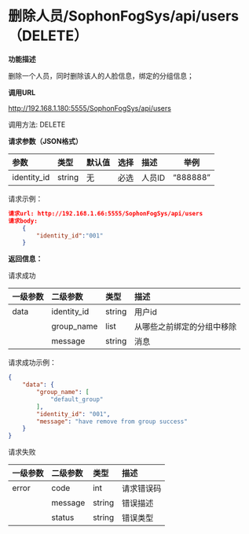 # 删除人员/SophonFogSys/api/users（DELETE）

**功能描述**

删除一个人员，同时删除该人的人脸信息，绑定的分组信息；

**调用URL**

http://192.168.1.180:5555/SophonFogSys/api/users

调用方法: DELETE

**请求参数（JSON格式）**

| 参数        | 类型   |  默认值  | 选择 | 描述   |  举例  |
| :---------- | :----- | ----------------------------------- | :--- | :----- | --------------------------------- |
| identity_id | string | 无                                  | 必选 | 人员ID | “888888”                          |

请求示例：

```json
请求url: http://192.168.1.66:5555/SophonFogSys/api/users
请求body:
	{
		"identity_id":"001"
	}
```

**返回信息：**

请求成功

| 一级参数 | 二级参数    | 类型   | 描述                       |
| :------- | :---------- | :----- | :------------------------- |
| data     | identity_id | string | 用户id                     |
|          | group_name  | list   | 从哪些之前绑定的分组中移除 |
|          | message     | string | 消息                       |

请求成功示例：

```json
{
    "data": {
        "group_name": [
            "default_group"
        ],
        "identity_id": "001",
        "message": "have remove from group success"
    }
}
```

请求失败

| 一级参数 | 二级参数 | 类型   | 描述       |
| :------- | :------- | :----- | :--------- |
| error    | code     | int    | 请求错误码 |
|          | message  | string | 错误描述   |
|          | status   | string | 错误类型   |
